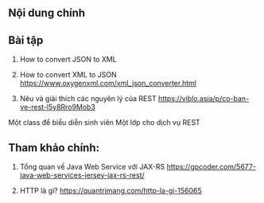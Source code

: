 ## Nội dung chính


## Bài tập
1. How to convert JSON to XML

2. How to convert XML to JSON
https://www.oxygenxml.com/xml_json_converter.html

3. Nêu và giải thích các nguyên lý của REST
https://viblo.asia/p/co-ban-ve-rest-l5y8Rro9Mob3



Một class để biểu diễn sinh viên
Một lớp cho dịch vụ REST

## Tham khảo chính:
1. Tổng quan về Java Web Service với JAX-RS
https://gpcoder.com/5677-java-web-services-jersey-jax-rs-rest/

2. HTTP là gì?
https://quantrimang.com/http-la-gi-156065

